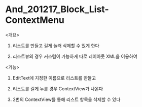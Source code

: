 # And_201217_Block_List-ContextMenu


<개요>
1.  리스트를 만들고 길게 눌러 삭제할 수 있게 한다

2. 리스트뷰의 경우 커스텀이 가능하게 따로 레이아웃 XML을 이용하여 

<기능>
1. EditText에 지정한 이름으로 리스트를 만들고

2. 리스트를 길게 누를 경우 ContextView가 나온다

3. 2번의 ContextView를 통해 리스트 항목을 삭제할 수 있다
